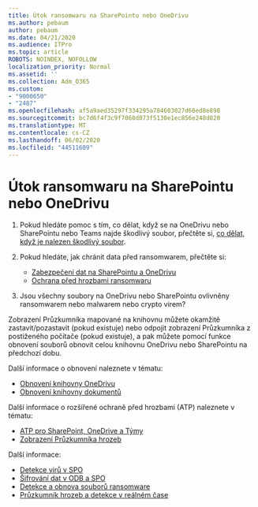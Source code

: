 ```yaml
---
title: Útok ransomwaru na SharePointu nebo OneDrivu
ms.author: pebaum
author: pebaum
ms.date: 04/21/2020
ms.audience: ITPro
ms.topic: article
ROBOTS: NOINDEX, NOFOLLOW
localization_priority: Normal
ms.assetid: ''
ms.collection: Adm_O365
ms.custom:
- "9000650"
- "2487"
ms.openlocfilehash: af5a9aed35297f334295a784603027d66ed8e898
ms.sourcegitcommit: bc7d6f4f3c9f7060d073f5130e1ec856e248d020
ms.translationtype: MT
ms.contentlocale: cs-CZ
ms.lasthandoff: 06/02/2020
ms.locfileid: "44511609"
---
```

# <a name="ransomware-attack-in-sharepoint-or-onedrive"></a>Útok ransomwaru na SharePointu nebo OneDrivu

1.  Pokud hledáte pomoc s tím, co dělat, když se na OneDrivu nebo SharePointu nebo Teams najde škodlivý soubor, přečtěte si, [co dělat, když je nalezen škodlivý soubor](https://support.office.com/en-ie/article/what-to-do-when-a-malicious-file-is-found-in-sharepoint-online-onedrive-or-microsoft-teams-01e902ad-a903-4e0f-b093-1e1ac0c37ad2).
2. Pokud hledáte, jak chránit data před ransomwarem, přečtěte si:
    - [Zabezpečení dat na SharePointu a OneDrivu](https://docs.microsoft.com/sharepoint/safeguarding-your-data) 
    - [Ochrana před hrozbami ransomwaru](https://docs.microsoft.com/windows/security/threat-protection/intelligence/ransomware-malware)    

3.  Jsou všechny soubory na OneDrivu nebo SharePointu ovlivněny ransomwarem nebo malwarem nebo crypto virem? 

Zobrazení Průzkumníka mapované na knihovnu můžete okamžitě zastavit/pozastavit (pokud existuje) nebo odpojit zobrazení Průzkumníka z postiženého počítače (pokud existuje), a pak můžete pomocí funkce obnovení souborů obnovit celou knihovnu OneDrivu nebo SharePointu na předchozí dobu. 

Další informace o obnovení naleznete v tématu:

- [Obnovení knihovny OneDrivu](https://support.office.com/article/restore-your-onedrive-fa231298-759d-41cf-bcd0-25ac53eb8a150)
- [Obnovení knihovny dokumentů](https://support.office.com/article/restore-a-document-library-317791c3-8bd0-4dfd-8254-3ca90883d39a)

Další informace o rozšířené ochraně před hrozbami (ATP) naleznete v tématu:
- [ATP pro SharePoint, OneDrive a Týmy](https://docs.microsoft.com/microsoft-365/security/office-365-security/atp-for-spo-odb-and-teams)
- [Zobrazení Průzkumníka hrozeb](https://docs.microsoft.com/microsoft-365/security/office-365-security/threat-explorer-views)

Další informace:

- [Detekce virů v SPO](https://docs.microsoft.com/microsoft-365/security/office-365-security/virus-detection-in-spo)</br>
- [Šifrování dat v ODB a SPO](https://docs.microsoft.com/microsoft-365/compliance/data-encryption-in-odb-and-spo)</br>
- [Detekce a obnova souborů ransomware](https://support.office.com/article/Ransomware-detection-and-recovering-your-files-0d90ec50-6bfd-40f4-acc7-b8c12c73637f)</br>
- [Průzkumník hrozeb a detekce v reálném čase](https://docs.microsoft.com/microsoft-365/security/office-365-security/threat-explorer-views)